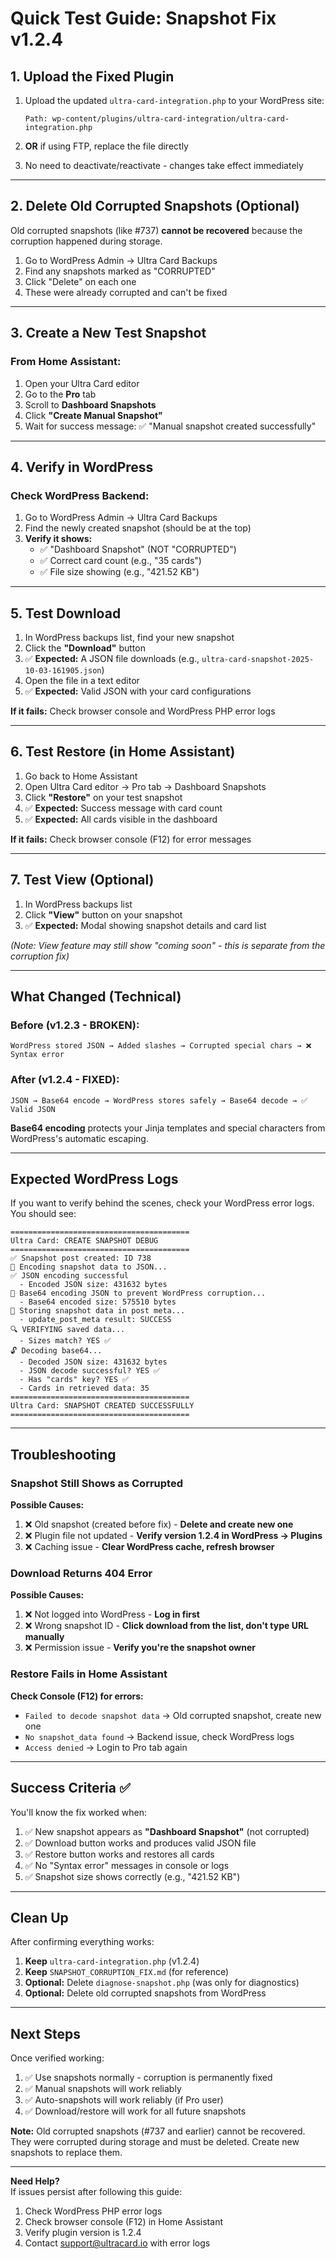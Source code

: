 # Quick Test Guide: Snapshot Fix v1.2.4

## 1. Upload the Fixed Plugin

1. Upload the updated `ultra-card-integration.php` to your WordPress site:

   ```
   Path: wp-content/plugins/ultra-card-integration/ultra-card-integration.php
   ```

2. **OR** if using FTP, replace the file directly

3. No need to deactivate/reactivate - changes take effect immediately

---

## 2. Delete Old Corrupted Snapshots (Optional)

Old corrupted snapshots (like #737) **cannot be recovered** because the corruption happened during storage.

1. Go to WordPress Admin → Ultra Card Backups
2. Find any snapshots marked as "CORRUPTED"
3. Click "Delete" on each one
4. These were already corrupted and can't be fixed

---

## 3. Create a New Test Snapshot

### From Home Assistant:

1. Open your Ultra Card editor
2. Go to the **Pro** tab
3. Scroll to **Dashboard Snapshots**
4. Click **"Create Manual Snapshot"**
5. Wait for success message: ✅ "Manual snapshot created successfully"

---

## 4. Verify in WordPress

### Check WordPress Backend:

1. Go to WordPress Admin → Ultra Card Backups
2. Find the newly created snapshot (should be at the top)
3. **Verify it shows:**
   - ✅ "Dashboard Snapshot" (NOT "CORRUPTED")
   - ✅ Correct card count (e.g., "35 cards")
   - ✅ File size showing (e.g., "421.52 KB")

---

## 5. Test Download

1. In WordPress backups list, find your new snapshot
2. Click the **"Download"** button
3. ✅ **Expected:** A JSON file downloads (e.g., `ultra-card-snapshot-2025-10-03-161905.json`)
4. Open the file in a text editor
5. ✅ **Expected:** Valid JSON with your card configurations

**If it fails:** Check browser console and WordPress PHP error logs

---

## 6. Test Restore (in Home Assistant)

1. Go back to Home Assistant
2. Open Ultra Card editor → Pro tab → Dashboard Snapshots
3. Click **"Restore"** on your test snapshot
4. ✅ **Expected:** Success message with card count
5. ✅ **Expected:** All cards visible in the dashboard

**If it fails:** Check browser console (F12) for error messages

---

## 7. Test View (Optional)

1. In WordPress backups list
2. Click **"View"** button on your snapshot
3. ✅ **Expected:** Modal showing snapshot details and card list

_(Note: View feature may still show "coming soon" - this is separate from the corruption fix)_

---

## What Changed (Technical)

### Before (v1.2.3 - BROKEN):

```
WordPress stored JSON → Added slashes → Corrupted special chars → ❌ Syntax error
```

### After (v1.2.4 - FIXED):

```
JSON → Base64 encode → WordPress stores safely → Base64 decode → ✅ Valid JSON
```

**Base64 encoding** protects your Jinja templates and special characters from WordPress's automatic escaping.

---

## Expected WordPress Logs

If you want to verify behind the scenes, check your WordPress error logs. You should see:

```
========================================
Ultra Card: CREATE SNAPSHOT DEBUG
========================================
✅ Snapshot post created: ID 738
📝 Encoding snapshot data to JSON...
✅ JSON encoding successful
  - Encoded JSON size: 431632 bytes
🔐 Base64 encoding JSON to prevent WordPress corruption...
  - Base64 encoded size: 575510 bytes
💾 Storing snapshot data in post meta...
  - update_post_meta result: SUCCESS
🔍 VERIFYING saved data...
  - Sizes match? YES ✅
🔓 Decoding base64...
  - Decoded JSON size: 431632 bytes
  - JSON decode successful? YES ✅
  - Has "cards" key? YES ✅
  - Cards in retrieved data: 35
========================================
Ultra Card: SNAPSHOT CREATED SUCCESSFULLY
========================================
```

---

## Troubleshooting

### Snapshot Still Shows as Corrupted

**Possible Causes:**

1. ❌ Old snapshot (created before fix) - **Delete and create new one**
2. ❌ Plugin file not updated - **Verify version 1.2.4 in WordPress → Plugins**
3. ❌ Caching issue - **Clear WordPress cache, refresh browser**

### Download Returns 404 Error

**Possible Causes:**

1. ❌ Not logged into WordPress - **Log in first**
2. ❌ Wrong snapshot ID - **Click download from the list, don't type URL manually**
3. ❌ Permission issue - **Verify you're the snapshot owner**

### Restore Fails in Home Assistant

**Check Console (F12) for errors:**

- `Failed to decode snapshot data` → Old corrupted snapshot, create new one
- `No snapshot_data found` → Backend issue, check WordPress logs
- `Access denied` → Login to Pro tab again

---

## Success Criteria ✅

You'll know the fix worked when:

1. ✅ New snapshot appears as **"Dashboard Snapshot"** (not corrupted)
2. ✅ Download button works and produces valid JSON file
3. ✅ Restore button works and restores all cards
4. ✅ No "Syntax error" messages in console or logs
5. ✅ Snapshot size shows correctly (e.g., "421.52 KB")

---

## Clean Up

After confirming everything works:

1. **Keep** `ultra-card-integration.php` (v1.2.4)
2. **Keep** `SNAPSHOT_CORRUPTION_FIX.md` (for reference)
3. **Optional:** Delete `diagnose-snapshot.php` (was only for diagnostics)
4. **Optional:** Delete old corrupted snapshots from WordPress

---

## Next Steps

Once verified working:

1. ✅ Use snapshots normally - corruption is permanently fixed
2. ✅ Manual snapshots will work reliably
3. ✅ Auto-snapshots will work reliably (if Pro user)
4. ✅ Download/restore will work for all future snapshots

**Note:** Old corrupted snapshots (#737 and earlier) cannot be recovered. They were corrupted during storage and must be deleted. Create new snapshots to replace them.

---

**Need Help?**  
If issues persist after following this guide:

1. Check WordPress PHP error logs
2. Check browser console (F12) in Home Assistant
3. Verify plugin version is 1.2.4
4. Contact support@ultracard.io with error logs
